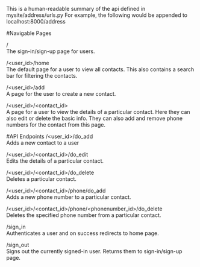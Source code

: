 This is a human-readable summary of the api defined in mysite/address/urls.py
For example, the following would be appended to localhost:8000/address
 
#Navigable Pages

/  
The sign-in/sign-up page for users.

/<user_id>/home  
The default page for a user to view all contacts.
This also contains a search bar for filtering the contacts.

/<user_id>/add  
A page for the user to create a new contact.

/<user_id>/<contact_id>  
A page for a user to view the details of a particular contact.
Here they can also edit or delete the basic info.
They can also add and remove phone numbers for the contact from this page.



#API Endpoints
/<user_id>/do_add  
Adds a new contact to a user

/<user_id>/<contact_id>/do_edit  
Edits the details of a particular contact.

/<user_id>/<contact_id>/do_delete  
Deletes a particular contact.

/<user_id>/<contact_id>/phone/do_add  
Adds a new phone number to a particular contact.

/<user_id>/<contact_id>/phone/<phonenumber_id>/do_delete  
Deletes the specified phone number from a particular contact.

/sign_in  
Authenticates a user and on success redirects to home page.

/sign_out  
Signs out the currently signed-in user. Returns them to sign-in/sign-up page.
